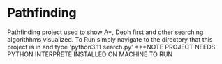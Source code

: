 # Pathfinding
Pathfinding project used to show A*, Deph first and other searching algorithhms visualized. 
To Run simply navigate to the directory that this project is in and type 'python3.11 search.py' 
***NOTE PROJECT NEEDS PYTHON INTERPRETE INSTALLED ON MACHINE TO RUN

